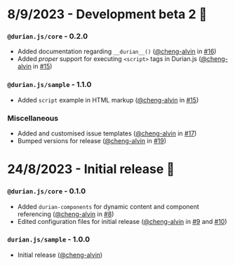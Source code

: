 # 8/9/2023 - Development beta 2 🙌
### `@durian.js/core` - 0.2.0

- Added documentation regarding `__durian__()` ([@cheng-alvin](https://github.com/cheng-alvin) in [#16](https://github.com/cheng-alvin/durian.js/pull/16))
- Added _proper_ support for executing `<script>` tags in Durian.js ([@cheng-alvin](https://github.com/cheng-alvin) in [#15](https://github.com/cheng-alvin/durian.js/pull/15))

### `@durian.js/sample` - 1.1.0

- Added `script` example in HTML markup ([@cheng-alvin](https://github.com/cheng-alvin) in [#15](https://github.com/cheng-alvin/durian.js/pull/15))

### Miscellaneous
- Added and customised issue templates ([@cheng-alvin](https://github.com/cheng-alvin) in [#17](https://github.com/cheng-alvin/durian.js/pull/17))
- Bumped versions for release ([@cheng-alvin](https://github.com/cheng-alvin) in [#19](https://github.com/cheng-alvin/durian.js/pull/19))
# 24/8/2023 - Initial release 🥳

### `@durian.js/core` - 0.1.0

- Added `durian-components` for dynamic content and component referencing ([@cheng-alvin](https://github.com/cheng-alvin) in [#8](https://github.com/cheng-alvin/durian.js/pull/8))
- Edited configuration files for initial release ([@cheng-alvin](https://github.com/cheng-alvin) in [#9](https://github.com/cheng-alvin/durian.js/pull/9) and [#10](https://github.com/cheng-alvin/pull/10))

### `durian.js/sample` - 1.0.0

- Initial release ([@cheng-alvin](https://github.com/cheng-alvin))
